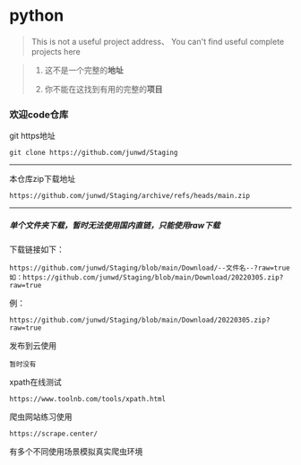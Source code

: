 # python

> This is not a useful project address、
> You can't find useful complete projects here

> 1. 这不是一个完整的**地址**
> 
> 2. 你不能在这找到有用的完整的**项目**

### 欢迎code仓库

git https地址

```
git clone https://github.com/junwd/Staging
```

---

本仓库zip下载地址

```
https://github.com/junwd/Staging/archive/refs/heads/main.zip
```

---

##### 单个文件夹下载，暂时无法使用国内直链，只能使用raw下载

下载链接如下：

```
https://github.com/junwd/Staging/blob/main/Download/--文件名--?raw=true
如：https://github.com/junwd/Staging/blob/main/Download/20220305.zip?raw=true
```

例：

```
https://github.com/junwd/Staging/blob/main/Download/20220305.zip?raw=true
```

发布到云使用

```
暂时没有
```

xpath在线测试

```
https://www.toolnb.com/tools/xpath.html
```



爬虫网站练习使用

```
https://scrape.center/
```

有多个不同使用场景模拟真实爬虫环境
